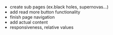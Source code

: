 - create sub pages (ex.black holes, supernovas...)
- add read more button functionality
- finish page navigation
- add actual content
- responsiveness, relative values
